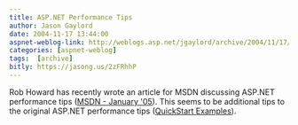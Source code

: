 ```yaml
---
title: ASP.NET Performance Tips
author: Jason Gaylord
date: 2004-11-17 13:44:00
aspnet-weblog-link: http://weblogs.asp.net/jgaylord/archive/2004/11/17/259006.aspx
categories: [aspnet-weblog]
tags:  [archive]
bitly: https://jasong.us/2zFRhhP
---
```


Rob Howard has recently wrote an article for MSDN discussing ASP.NET performance tips ([MSDN - January '05](http://msdn.microsoft.com/msdnmag/issues/05/01/ASPNETPerformance/)). This seems to be additional tips to the original ASP.NET performance tips ([QuickStart Examples](http://samples.gotdotnet.com/quickstart/aspplus/doc/perftuning.aspx)).